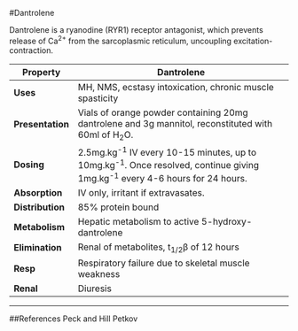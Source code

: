 #Dantrolene

Dantrolene is a ryanodine (RYR1) receptor antagonist, which prevents release of Ca<sup>2+</sup> from the sarcoplasmic reticulum, uncoupling excitation-contraction.

|Property|Dantrolene|
|--|--|
|**Uses**|MH, NMS, ecstasy intoxication, chronic muscle spasticity
|**Presentation**|Vials of orange powder containing 20mg dantrolene and 3g mannitol, reconstituted with 60ml of H<sub>2</sub>O.
|**Dosing**|2.5mg.kg<sup>-1</sup> IV every 10-15 minutes, up to 10mg.kg<sup>-1</sup>. Once resolved, continue giving 1mg.kg<sup>-1</sup> every 4-6 hours for 24 hours.
|**Absorption**| IV only, irritant if extravasates.
|**Distribution**|85% protein bound
|**Metabolism**|Hepatic metabolism to active 5-hydroxy-dantrolene
|**Elimination**|Renal of metabolites, t<sub>1/2</sub>β of 12 hours
|**Resp**|Respiratory failure due to skeletal muscle weakness
|**Renal**|Diuresis

---

##References
Peck and Hill
Petkov